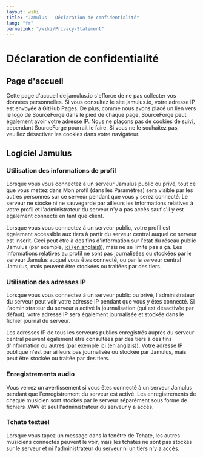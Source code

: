 ```yaml
---
layout: wiki
title: "Jamulus – Déclaration de confidentialité"
lang: "fr"
permalink: "/wiki/Privacy-Statement"
---
```


# Déclaration de confidentialité

## Page d'accueil

Cette page d'accueil de jamulus.io s'efforce de ne pas collecter vos données personnelles. Si vous consultez le site jamulus.io, votre adresse IP est envoyée à GitHub Pages. De plus, comme nous avons placé un lien vers le logo de SourceForge dans le pied de chaque page, SourceForge peut également avoir votre adresse IP.
Nous ne plaçons pas de cookies de suivi, cependant SourceForge pourrait le faire. Si vous ne le souhaitez pas, veuillez désactiver les cookies dans votre navigateur.

## Logiciel Jamulus

### Utilisation des informations de profil

Lorsque vous vous connectez à un serveur Jamulus public ou privé, tout ce que vous mettez dans Mon profil (dans les Paramètres) sera visible par les autres personnes sur ce serveur pendant que vous y serez connecté. Le serveur ne stocke ni ne sauvegarde par ailleurs les informations relatives à votre profil et l'administrateur du serveur n'y a pas accès sauf s'il y est également connecté en tant que client.

Lorsque vous vous connectez à un serveur public, votre profil est également accessible aux tiers à partir du serveur central auquel ce serveur est inscrit. Ceci peut être à des fins d'information sur l'état du réseau public Jamulus (par exemple, [ici (en anglais)](http://explorer.jamulus.io/)), mais ne se limite pas à ça. Les informations relatives au profil ne sont pas journalisées ou stockées par le serveur Jamulus auquel vous êtes connecté, ou par le serveur central Jamulus, mais peuvent être stockées ou traitées par des tiers.

### Utilisation des adresses IP

Lorsque vous vous connectez à un serveur public ou privé, l'administrateur du serveur peut voir votre adresse IP pendant que vous y êtes connecté. Si l'administrateur du serveur a activé la journalisation (qui est désactivée par défaut), votre adresse IP sera également journalisée et stockée dans le fichier journal du serveur.

Les adresses IP de tous les serveurs publics enregistrés auprès du serveur central peuvent également être consultées par des tiers à des fins d'information ou autres (par exemple [ici (en anglais)](http://explorer.jamulus.io/)). Votre adresse IP publique n'est par ailleurs pas journalisée ou stockée par Jamulus, mais peut être stockée ou traitée par des tiers.

### Enregistrements audio

Vous verrez un avertissement si vous êtes connecté à un serveur Jamulus pendant que l'enregistrement du serveur est activé. Les enregistrements de chaque musicien sont stockés par le serveur séparément sous forme de fichiers .WAV et seul l'administrateur du serveur y a accès.

### Tchate textuel

Lorsque vous tapez un message dans la fenêtre de Tchate, les autres musiciens connectés peuvent le voir, mais les tchates ne sont pas stockés sur le serveur et ni l'administrateur du serveur ni un tiers n'y a accès.
